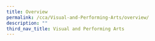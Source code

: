 ```yaml
---
title: Overview
permalink: /cca/Visual-and-Performing-Arts/overview/
description: ""
third_nav_title: Visual and Performing Arts
---
```

